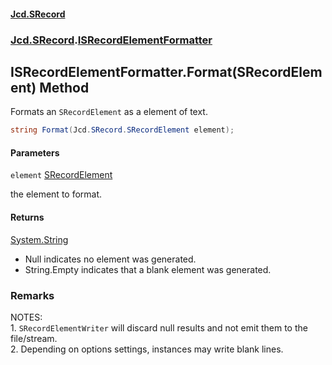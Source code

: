 #### [Jcd.SRecord](index.md 'index')
### [Jcd.SRecord](Jcd.SRecord.md 'Jcd.SRecord').[ISRecordElementFormatter](Jcd.SRecord.ISRecordElementFormatter.md 'Jcd.SRecord.ISRecordElementFormatter')

## ISRecordElementFormatter.Format(SRecordElement) Method

Formats an `SRecordElement` as a element of text.

```csharp
string Format(Jcd.SRecord.SRecordElement element);
```
#### Parameters

<a name='Jcd.SRecord.ISRecordElementFormatter.Format(Jcd.SRecord.SRecordElement).element'></a>

`element` [SRecordElement](Jcd.SRecord.SRecordElement.md 'Jcd.SRecord.SRecordElement')

the element to format.

#### Returns
[System.String](https://docs.microsoft.com/en-us/dotnet/api/System.String 'System.String')  
- Null indicates no element was generated.  
- String.Empty indicates that a blank element was generated.

### Remarks
NOTES:  
            1. `SRecordElementWriter` will discard null results and not emit them to the file/stream.  
            2. Depending on options settings, instances may write blank lines.